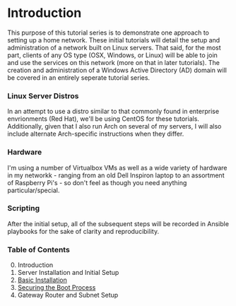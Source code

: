 # Introduction
This purpose of this tutorial series is to demonstrate one approach to setting up a home network. These initial tutorials will detail the setup and administration of a network built on Linux servers. That said, for the most part, clients of any OS type (OSX, Windows, or Linux) will be able to join and use the services on this network (more on that in later tutorials). The creation and administration of a Windows Active Directory (AD) domain will be covered in an entirely seperate tutorial series.


### Linux Server Distros
In an attempt to use a distro similar to that commonly found in enterprise envrionments (Red Hat), we'll be using CentOS for these tutorials. Additionally, given that I also run Arch on several of my servers, I will also include alternate Arch-specific instructions when they differ.


### Hardware
I'm using a number of Virtualbox VMs as well as a wide variety of hardware in my networkk - ranging from an old Dell Inspiron laptop to an assortment of Raspberry Pi's - so don't feel as though you need anything particular/special.


### Scripting
After the initial setup, all of the subsequent steps will be recorded in Ansible playbooks for the sake of clarity and reproducibility.


### Table of Contents
0. Introduction
1. Server Installation and Initial Setup
  1. [Basic Installation](/blog/building-a-home-network/part-1a.html)
  2. [Securing the Boot Process](/blog/building-a-home-network/part-1b.html)
2. Gateway Router and Subnet Setup
<!-- 3. [DNS] -->
<!-- 4. [DHCP] -->
<!-- 5. [DHCP Client] -->
<!-- 6. [LDAP] -->
<!-- 7. [Kerberos] -->
<!-- 8. [NFS] -->
<!-- 9. Kodi -->
<!-- 10. [Samba] -->
<!-- 11. [Web server] -->
<!-- 12. [Cameras] -->
